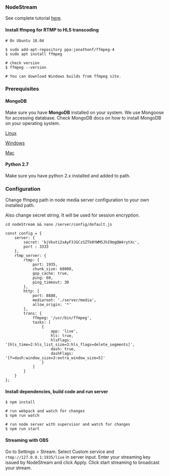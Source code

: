 ### NodeStream

See complete tutorial [here](https://quantizd.com/building-live-streaming-app-with-node-js-and-react/).


#### Install ffmpeg for RTMP to HLS transcoding 

```
# On Ubuntu 18.04

$ sudo add-apt-repository ppa:jonathonf/ffmpeg-4
$ sudo apt install ffmpeg

# check version
$ ffmpeg --version

# You can download Windows builds from ffmpeg site.
```

### Prerequisites
 
#### MongoDB

 Make sure you have **MongoDB** installed on your system. We use Mongoose for accessing database.
 Check MongoDB docs on how to install MongoDB on your operating system.
 
 [Linux](https://docs.mongodb.com/manual/administration/install-on-linux/) 
 
 [Windows](https://docs.mongodb.com/manual/tutorial/install-mongodb-on-windows/)
 
 [Mac](https://docs.mongodb.com/manual/tutorial/install-mongodb-on-os-x/)

#### Python 2.7
Make sure you have python 2.x installed and added to path.

### Configuration
Change ffmpeg path in node media server configuration to your
own installed path.

Also change secret string. It will be used for session encryption.

```
cd nodeStream && nano /server/config/default.js

const config = {
    server: {
        secret: 'kjVkuti2xAyF3JGCzSZTk0YWM5JhI9mgQW4rytXc',
        port : 3333
    },
    rtmp_server: {
        rtmp: {
            port: 1935,
            chunk_size: 60000,
            gop_cache: true,
            ping: 60,
            ping_timeout: 30
        },
        http: {
            port: 8888,
            mediaroot: './server/media',
            allow_origin: '*'
        },
        trans: {
            ffmpeg: '/usr/bin/ffmpeg',
            tasks: [
                {
                    app: 'live',
                    hls: true,
                    hlsFlags: '[hls_time=2:hls_list_size=3:hls_flags=delete_segments]',
                    dash: true,
                    dashFlags: '[f=dash:window_size=3:extra_window_size=5]'
                }
            ]
        }
    }
};
```

#### Install dependencies, build code and run server
```
$ npm install

# run webpack and watch for changes
$ npm run watch 

# run node server with supervisor and watch for changes
$ npm run start
```
#### Streaming with OBS

Go to Settings > Stream.  Select Custom service and `rtmp://127.0.0.1:1935/live`
in server input. Enter your streaming key issued by NodeStream and click Apply.
Click start streaming to broadcast your stream.